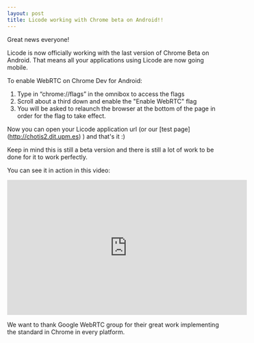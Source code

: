 ```yaml
--- 
layout: post 
title: Licode working with Chrome beta on Android!! 
--- 
```


Great news everyone!

Licode is now officially working with the last version of Chrome Beta
on Android. That means all your applications using Licode are now going
mobile.

To enable WebRTC on Chrome Dev for Android:
1. Type in “chrome://flags” in the omnibox to access the flags
2. Scroll about a third down and enable the "Enable WebRTC" flag
3. You will be asked to relaunch the browser at the bottom of the page in order for the flag to take effect.

Now you can open your Licode application url (or our [test page]
(http://chotis2.dit.upm.es) ) and that's it :)

Keep in mind this is still a beta version and there is still a lot of
work to be done for it to work perfectly.

You can see it in action in this video:

<iframe width="560" height="315"
src="http://www.youtube.com/embed/4gCfiLaYV2U" frameborder="0"></iframe>

We want to thank Google WebRTC group for their great work implementing
the standard in Chrome in every platform.
